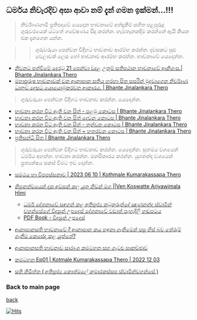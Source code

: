 
## ධර්මය නිවැරදිව අසා  ආවා නම් දැන් ගමන ඉක්මන්...!!!

>නිර්වාණගාමී ප්‍රතිපදාවේ යෙදෙන භාවනාවේ අත්දැකීම් සහිත පළපුරුදු ගුරුවරයෙක් යටතේ ගවේෂණය සිදු කරන්න. හැමතැනකදිම කරන්නේ ඇයි කියන එක දැනගෙන යන්න. 


> > ගුරුවරුයා පෙන්වන විදිහට භාවනාව ආරම්භ කරන්න. දවසකට සුළු වෙලාවක් ලෙස හෝ භාවනාව  ආරම්භ කරන්න. භාවනාවේ යෙදෙන්න. 

- [නිවනට පත්වීමේ දොරටු 21 පෙන්වා වදාළ උතුම් සතිපඨාන භාවනාවේ ආනිශංස.| Bhante Jinalankara Thero](https://www.youtube.com/watch?v=zeuL0Fj_F8U)
- [මහාපුරුෂ භාවනාවක් වන ආනාපාන සතිය හරහා සිත සසරින් මුදවාගෙන නිර්වාණ ධාතුව දෙසට යොයොමුකරවන ආකාරය. | Bhante Jinalankara Thero](https://www.youtube.com/watch?v=O9L8IiQ-Qac)

> ගුරුවරුයා පෙන්වන විදිහට  භාවනාව  කරන්න. යෙදෙන්න.  

- [ භාවනා කරන විට ඇති වන සිත් - පළමු කොටස | 
Bhante Jinalankara Thero](https://www.youtube.com/watch?v=kkpTEtgWSK0)
- [භාවනා කරන විට ඇති වන සිත් දෙවන කොටස | 
Bhante Jinalankara Thero](https://www.youtube.com/watch?v=b3IctNs6738&t=4s)
- [භාවනා කරන විට ඇති වන සිත් - තුන්වන කොටස | 
Bhante Jinalankara Thero](https://www.youtube.com/watch?v=vOcLEiKWfL8)
- [භාවනා කරන විට ඇති වන සිත් ~ හතරවන කොටස | 
Bhante Jinalankara Thero](https://www.youtube.com/watch?v=-o8mU-C_H7Q&t=8s)
- [ප්‍රතිසන්ධි සිත | 
Bhante Jinalankara Thero](https://www.youtube.com/watch?v=-aFuSm3Yigg&t=22s)

> ගුරුවරුයා පෙන්වන විදිහට  භාවනාව  කරන්න. යෙදෙන්න. සුතමය වශයෙන් ධර්මය අහන්න. භාවනා කරන්න. මනසිකාරය කරන්න. යුගනන්ද වශයෙන් ප්‍රත්‍යක්ෂය සකස් වීමට ඉඩ දෙන්න.


- [ සමථය හා විපපස්සනාව | 2023 06 10 | Kothmale Kumarakassapa Thero](https://www.youtube.com/watch?v=qVx7noyC9iI)
- [නිපුනත්වයෙන් දැක අවසන් කල යුතු නිවන් මග ||Ven Koswatte Ariyawimala Himi](https://www.youtube.com/watch?v=VHZM8gi7v9o)
    - [ධර්ම දේශනාවේ සඳහන් කළ
අතිපූජ්‍ය කටුකුරුන්දේ ඤාණනන්ද ස්වාමීන් වහන්සේගේ  විදසුන් උපදෙස්   දේශනාවේ වඩාත් පැහැදිලි හඬපටය](https://www.youtube.com/watch?v=3Ox6RBnqfW4)
    - [PDF Book - විදසුන් උපදෙස්](https://dhammapresswp.files.wordpress.com/2014/06/vidhasun-upades.pdf)

- [ආනාපානසති භාවනාවේ දී ආනාපාන කය හඳුනා ගැනීමෙන් පසු හිස් බව තේරුම් ගැනීම කෙසේද කළ යුත්තේ?](https://www.youtube.com/watch?v=ruVoqeJTtik)
- [ආනාපානසති භාවනාව සාරාංශ කමටහන සහ ගැටළු සාකච්ඡාව](https://youtube.com/playlist?list=PLvB-B6hmoIXkVl_uSnHBBiut2sCfZxi7J)
- [කමටහන Ep01 | Kotmale Kumarakassapa Thero | 2022 12 03 ](https://www.youtube.com/watch?v=simpkBLYFjE)
- [සති නිමිත්ත ( අතිපූජ්‍ය කොත්මලේ කුමාරකස්සප ස්වාමින්වහන්සේ )](https://www.youtube.com/watch?v=zItwElHWNfA)
### Back to main page
[back](https://github.com/dinukx/dhamma-notes/blob/main/Reference_list.md)

[![Hits](https://hits.seeyoufarm.com/api/count/incr/badge.svg?url=https%3A%2F%2Fgithub.com%2Fdinukx%2Fdhamma-notes%2Fblob%2Fmain%2FBawana.md&count_bg=%2379C83D&title_bg=%23555555&icon=&icon_color=%23E7E7E7&title=your-views+%2F+Live&edge_flat=false)](https://hits.seeyoufarm.com)
